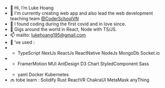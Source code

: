 - 👋 Hi, I’m Luke Hoang
- 🌱 I'm currently creating web app and also lead the web development teaching team [@CoderSchoolVN](https://techcrunch.com/2021/09/15/vietnam-based-coderschool-gets-2-6m-pre-series-a-to-scale-online-course-platform/?guccounter=1&guce_referrer=aHR0cHM6Ly93d3cuZ29vZ2xlLmNvbS8&guce_referrer_sig=AQAAAC3yBfSxvxyFd1BygsGMdyYg2OSBsJP0OXrFWoKW9TVp-cnG4IwpBZENQdb8qkrFsdkDM6YdlKpmyIU4FtR1gPVLAdjqZsmG_Ng7ZZY0DFZZrK7u7Vnm1Jfiwl5U5QIDmB9zSYzDBlEGwIu47D0a6moFvTdcnQoSzK1UGGBdZB4e#:~:text=CoderSchool%2C%20a%20Ho%20Chi%20Minh,XA%20Network%20and%20iSeed%20Ventures.)
- 💞️ I found coding during the first covid and in love since.
- 👀 Gigs around the world in React, Node with TS/JS. 
- 📫 mailto: lukehoang195@gmail.com
- 🚀 've used : 
- -    TypeScript NextJs ReactJs ReactNative NodeJs MongoDb Socket.io 
- -    FramerMotion MUI AntDesign D3 Chart StyledComponent Sass 
- - yaml Docker Kubernetes
- 🔜 tobe learn : Solidify Rust ReactVR ChakraUI MetaMask anyThing
<!---
lukehoang1905/lukehoang1905 is a ✨ special ✨ repository because its `README.md` (this file) appears on your GitHub profile.
You can click the Preview link to take a look at your changes.
--->
